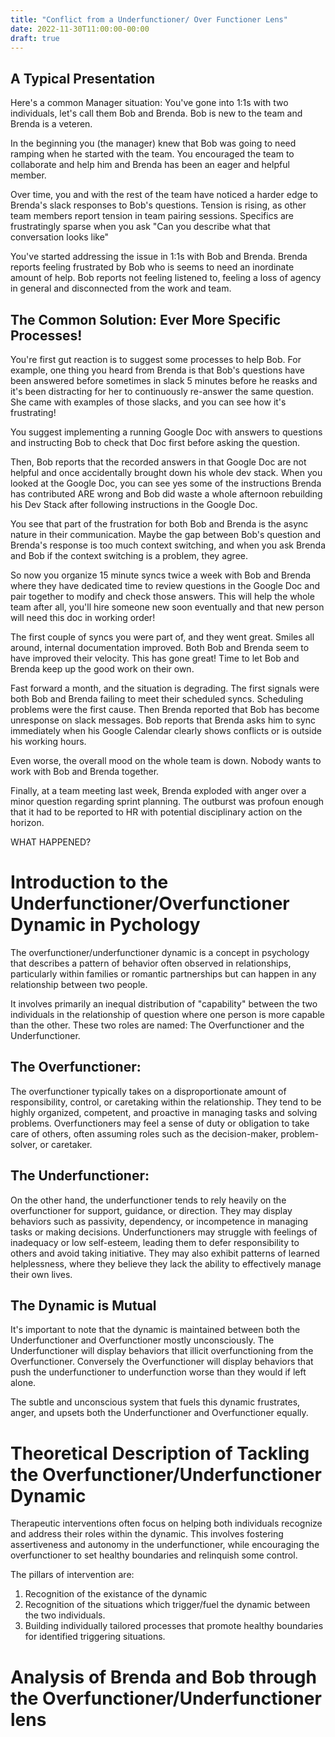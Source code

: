 ```yaml
---
title: "Conflict from a Underfunctioner/ Over Functioner Lens"
date: 2022-11-30T11:00:00-00:00
draft: true
---
```


## A Typical Presentation
Here's a common Manager situation: 
You've gone into 1:1s with two individuals, let's call them Bob and Brenda.  Bob is new to the team and Brenda is a veteren.

In the beginning you (the manager) knew that Bob was going to need ramping when he started with the team.  You encouraged the team to collaborate and help him and Brenda has been an eager and helpful member.

Over time, you and with the rest of the team have noticed a harder edge to Brenda's slack responses to Bob's questions.  Tension is rising, as other team members report tension in team pairing sessions.  Specifics are frustratingly sparse when you ask "Can you describe what that conversation looks like"

You've started addressing the issue in 1:1s with Bob and Brenda.  Brenda reports feeling frustrated by Bob who is seems to need an inordinate amount of help.  Bob reports not feeling listened to, feeling a loss of agency in general and disconnected from the work and team.

## The Common Solution: Ever More Specific Processes!
You're first gut reaction is to suggest some processes to help Bob.  For example, one thing you heard from Brenda is that Bob's questions have been answered before sometimes in slack 5 minutes before he reasks and it's been distracting for her to continuously re-answer the same question.  She came with examples of those slacks, and you can see how it's frustrating!

You suggest implementing a running Google Doc with answers to questions and instructing Bob to check that Doc first before asking the question.

Then, Bob reports that the recorded answers in that Google Doc are not helpful and once accidentally brought down his whole dev stack.  When you looked at the Google Doc, you can see yes some of the instructions Brenda has contributed ARE wrong and Bob did waste a whole afternoon rebuilding his Dev Stack after following instructions in the Google Doc.

You see that part of the frustration for both Bob and Brenda is the async nature in their communication.  Maybe the gap between Bob's question and Brenda's response is too much context switching, and when you ask Brenda and Bob if the context switching is a problem, they agree.

So now you organize 15 minute syncs twice a week with Bob and Brenda where they have dedicated time to review questions in the Google Doc and pair together to modify and check those answers.  This will help the whole team after all, you'll hire someone new soon eventually and that new person will need this doc in working order!

The first couple of syncs you were part of, and they went great.  Smiles all around, internal documentation improved.  Both Bob and Brenda seem to have improved their velocity.  This has gone great!  Time to let Bob and Brenda keep up the good work on their own.

Fast forward a month, and the situation is degrading.  The first signals were both Bob and Brenda failing to meet their scheduled syncs.  Scheduling problems were the first cause.  Then Brenda reported that Bob has become unresponse on slack messages.  Bob reports that Brenda asks him to sync immediately when his Google Calendar clearly shows conflicts or is outside his working hours. 

Even worse, the overall mood on the whole team is down.  Nobody wants to work with Bob and Brenda together. 

Finally, at a team meeting last week, Brenda exploded with anger over a minor question regarding sprint planning.  The outburst was profoun enough that it had to be reported to HR with potential disciplinary action on the horizon.

WHAT HAPPENED?

# Introduction to the Underfunctioner/Overfunctioner Dynamic in Pychology
The overfunctioner/underfunctioner dynamic is a concept in psychology that describes a pattern of behavior often observed in relationships, particularly within families or romantic partnerships but can happen in any relationship between two people. 

It involves primarily an inequal distribution of "capability" between the two individuals in the relationship of question where one person is more capable than the other.  These two roles are named: The Overfunctioner and the Underfunctioner.

## The Overfunctioner:
The overfunctioner typically takes on a disproportionate amount of responsibility, control, or caretaking within the relationship. They tend to be highly organized, competent, and proactive in managing tasks and solving problems. Overfunctioners may feel a sense of duty or obligation to take care of others, often assuming roles such as the decision-maker, problem-solver, or caretaker. 

## The Underfunctioner:
On the other hand, the underfunctioner tends to rely heavily on the overfunctioner for support, guidance, or direction. They may display behaviors such as passivity, dependency, or incompetence in managing tasks or making decisions. Underfunctioners may struggle with feelings of inadequacy or low self-esteem, leading them to defer responsibility to others and avoid taking initiative. They may also exhibit patterns of learned helplessness, where they believe they lack the ability to effectively manage their own lives.

## The Dynamic is Mutual
It's important to note that the dynamic is maintained between both the Underfunctioner and Overfunctioner mostly unconsciously.  The Underfunctioner will display behaviors that illicit overfunctioning from the Overfunctioner. Conversely the Overfunctioner will display behaviors that push the underfunctioner to underfunction worse than they would if left alone.

The subtle and unconscious system that fuels this dynamic frustrates, anger, and upsets both the Underfunctioner and Overfunctioner equally.

# Theoretical Description of Tackling the Overfunctioner/Underfunctioner Dynamic
Therapeutic interventions often focus on helping both individuals recognize and address their roles within the dynamic. This involves fostering assertiveness and autonomy in the underfunctioner, while encouraging the overfunctioner to set healthy boundaries and relinquish some control. 

The pillars of intervention are:
1. Recognition of the existance of the dynamic
2. Recognition of the situations which trigger/fuel the dynamic between the two individuals.
3. Building individually tailored processes that promote healthy boundaries for identified triggering situations. 

# Analysis of Brenda and Bob through the Overfunctioner/Underfunctioner lens

